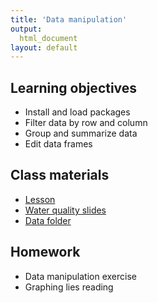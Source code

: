 ```yaml
---
title: 'Data manipulation'
output:
  html_document
layout: default
---
```


## Learning objectives

- Install and load packages
- Filter data by row and column
- Group and summarize data
- Edit data frames

## Class materials
- [Lesson](data-manip-exercise.html)
- [Water quality slides](https://docs.google.com/presentation/d/1OPw5FH8iPgC2TrFBb3_wnzDD-YsYGbQBsmssG2lDlMs/edit?usp=sharing)
- [Data folder](https://drive.google.com/drive/folders/1ql4Ic3IKKQscsEqh-yXw7lSQ-QAQqwBP?usp=sharing)

## Homework
- Data manipulation exercise 
- Graphing lies reading